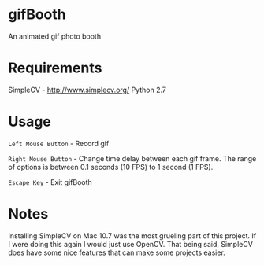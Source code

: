 gifBooth 
========
An animated gif photo booth

Requirements
========
SimpleCV - http://www.simplecv.org/
Python 2.7



Usage
========
`Left Mouse Button` - Record gif

`Right Mouse Button` - Change time delay between each gif frame. The range of options is between 0.1 seconds (10 FPS) to 1 second (1 FPS). 

`Escape Key` - Exit gifBooth

Notes
========
Installing SimpleCV on Mac 10.7 was the most grueling part of this project. If I were doing this again I would just use OpenCV. That being said, SimpleCV does have some nice features that can make some projects easier. 

